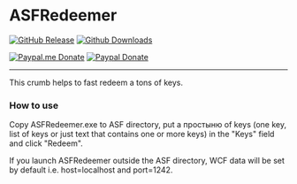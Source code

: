 # ASFRedeemer

[![GitHub Release](https://img.shields.io/github/release/Shmurdik/ASFRedeemer.svg?label=Latest&maxAge=60&colorB=008000)](https://github.com/Shmurdik/ASFRedeemer/releases/latest)
[![Github Downloads](https://img.shields.io/github/downloads/Shmurdik/ASFRedeemer/latest/total.svg?label=Downloads&maxAge=60&colorB=008000)](https://github.com/Shmurdik/ASFRedeemer/releases/latest)

[![Paypal.me Donate](https://img.shields.io/badge/Paypal.me-donate-blue.svg)](https://www.paypal.me/Shmurdik/1usd)
[![Paypal Donate](https://img.shields.io/badge/Paypal-donate-blue.svg)](https://www.paypal.com/cgi-bin/webscr?cmd=_donations&business=CWHKXHVBFJV7C&lc=RU&item_name=Shmurdik&item_number=GitHub&currency_code=USD&bn=PP%2dDonationsBF%3abtn_donateCC_LG%2egif%3aNonHosted)

***

This crumb helps to fast redeem a tons of keys.

### How to use

Copy ASFRedeemer.exe to ASF directory, put a простыню of keys (one key, list of keys or just text that contains one or more keys) in the "Keys" field and click "Redeem".

If you launch ASFRedeemer outside the ASF directory, WCF data will be set by default i.e. host=localhost and port=1242.
